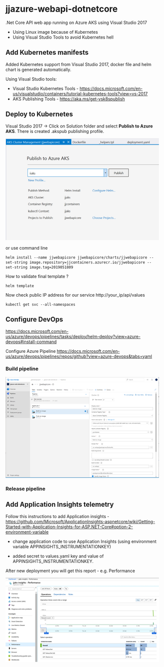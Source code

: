 # jjazure-webapi-dotnetcore
.Net Core API web app running on Azure AKS using Visual Studio 2017

- Using Linux image because of Kubernetes
- Using Visual Studio Tools to avoid Kubernetes hell

## Add Kubernetes manifests

Added Kubernetes support from Visual Studio 2017, docker file and helm chart is generated automatically.

Using Visual Studio tools:
- Visual Studio Kubernetes Tools - https://docs.microsoft.com/en-us/visualstudio/containers/tutorial-kubernetes-tools?view=vs-2017
- AKS Publishing Tools - https://aka.ms/get-vsk8spublish

## Deploy to Kubernetes

Visual Studio 2017 -> Click on Solution folder and select **Publish to Azure AKS**. There is created .akspub publishing profile.

![Publish to AKS](media/publish-to-aks.png)

or use command line

```
helm install --name jjwebapicore jjwebapicore/charts/jjwebapicore --set-string image.repository=jjcontainers.azurecr.io/jjwebapicore --set-string image.tag=2019051809
```

How to validate final template ?
```
helm template
```

Now check public IP address for our service http://your_ip/api/values

```
kubectl get svc --all-namespaces
```

## Configure DevOps

https://docs.microsoft.com/en-us/azure/devops/pipelines/tasks/deploy/helm-deploy?view=azure-devops#install-command

Configure Azure Pipeline https://docs.microsoft.com/en-us/azure/devops/pipelines/repos/github?view=azure-devops&tabs=yaml

### Build pipeline
![DevOps CI pipeline](media/devops-ci.png)

### Release pipeline


## Add Application Insights telemetry

Follow this instructions to add Application insights - https://github.com/Microsoft/ApplicationInsights-aspnetcore/wiki/Getting-Started-with-Application-Insights-for-ASP.NET-Core#option-2-environment-variable

- change application code to use Application Insights (using environment variable APPINSIGHTS_INSTRUMENTATIONKEY)

- added secret to values.yaml key and value of APPINSIGHTS_INSTRUMENTATIONKEY.

After new deployment you will get this report - e.g. Performance

![Application Insights](media/appinsights.png)
